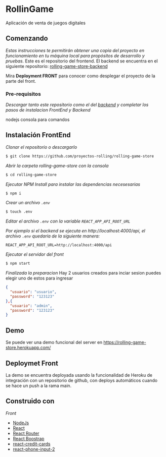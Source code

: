 # RollinGame

Aplicación de venta de juegos digitales

## Comenzando

_Estas instrucciones te permitirán obtener una copia del proyecto en funcionamiento en tu máquina local para propósitos de desarrollo y pruebas._ Este es el repositorio del frontend. El backend se encuentra en el siguiente repositorio: [rolling-game-store-backend](https://github.com/proyectos-rolling/rolling-game-store-backend)

Mira **Deployment FRONT** para conocer como desplegar el proyecto de la parte del front.

### Pre-requisitos

_Descargar tanto este repositorio como el del [backend](https://github.com/proyectos-rolling/rolling-game-store-backend) y completar los pasos de instalacion FrontEnd y Backend_

nodejs
consola para comandos

## Instalación FrontEnd

_Clonar el repositorio o descargarlo_

```bash
$ git clone https://github.com/proyectos-rolling/rolling-game-store
```

_Abrir la carpeta rolling-game-store con la consola_

```bash
$ cd rolling-game-store
```

_Ejecutar NPM Install para instalar las dependencias necesesarias_

```bash
$ npm i
```

_Crear un archivo `.env`_

```bash
$ touch .env
```

_Editar el archivo `.env` con la variable `REACT_APP_API_ROOT_URL`_

_Por ejemplo si el backend se ejecuta en http://localhost:4000/api, el archivo `.env` quedaría de la siguiente manera:_

```
REACT_APP_API_ROOT_URL=http://localhost:4000/api
```

_Ejecutar el servidor del front_

```bash
$ npm start
```

_Finalizada la preparacion_
Hay 2 usuarios creados para inciar sesion puedes elegir uno de estos para ingresar

```json
{
  "usuario": "usuario",
  "password": "123123"
},{
  "usuario": "admin",
  "password": "123123"
}
```

## Demo

Se puede ver una demo funcional del server en https://rolling-game-store.herokuapp.com/

## Deploymet Front

La demo se encuentra deployada usando la funcionalidad de Heroku de integración con un repositorio de github, con deploys automáticos cuando se hace un push a la rama main.

## Construido con

_Front_

* [NodeJs](https://nodejs.org/es/)
* [React](https://es.reactjs.org/)
* [React Router](https://reactrouter.com/)
* [React Boostrap](https://react-bootstrap.github.io/)
* [react-credit-cards](https://www.npmjs.com/package/react-credit-cards)
* [react-phone-input-2](https://github.com/bl00mber/react-phone-input-2)
